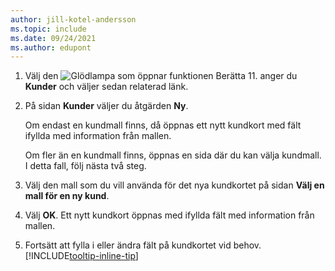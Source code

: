 ```yaml
---
author: jill-kotel-andersson
ms.topic: include
ms.date: 09/24/2021
ms.author: edupont
---
```


1. Välj den ![Glödlampa som öppnar funktionen Berätta 11.](../media/ui-search/search_small.png "Berätta för mig vad du vill göra") anger du **Kunder** och väljer sedan relaterad länk.  
2. På sidan **Kunder** väljer du åtgärden **Ny**.

    Om endast en kundmall finns, då öppnas ett nytt kundkort med fält ifyllda med information från mallen.

    Om fler än en kundmall finns, öppnas en sida där du kan välja kundmall. I detta fall, följ nästa två steg.
3. Välj den mall som du vill använda för det nya kundkortet på sidan **Välj en mall för en ny kund**.
4. Välj **OK**. Ett nytt kundkort öppnas med ifyllda fält med information från mallen.  
5. Fortsätt att fylla i eller ändra fält på kundkortet vid behov. [!INCLUDE[tooltip-inline-tip](tooltip-inline-tip_md.md)]
